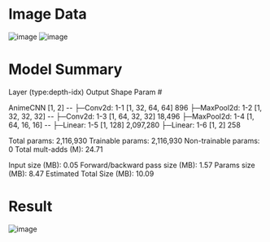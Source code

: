 # Image Data
![image](https://github.com/user-attachments/assets/d511f9ea-dd3e-413f-8ac4-21e68adb12a8)
![image](https://github.com/user-attachments/assets/ec7c856e-2025-436a-9d99-23c69fb87373)

# Model Summary

Layer (type:depth-idx)                   Output Shape              Param #

AnimeCNN                                 [1, 2]                    --
├─Conv2d: 1-1                            [1, 32, 64, 64]           896
├─MaxPool2d: 1-2                         [1, 32, 32, 32]           --
├─Conv2d: 1-3                            [1, 64, 32, 32]           18,496
├─MaxPool2d: 1-4                         [1, 64, 16, 16]           --
├─Linear: 1-5                            [1, 128]                  2,097,280
├─Linear: 1-6                            [1, 2]                    258

Total params: 2,116,930
Trainable params: 2,116,930
Non-trainable params: 0
Total mult-adds (M): 24.71

Input size (MB): 0.05
Forward/backward pass size (MB): 1.57
Params size (MB): 8.47
Estimated Total Size (MB): 10.09


# Result
![image](https://github.com/user-attachments/assets/51b9b03b-b9b3-482b-b603-865840d7a19d)


